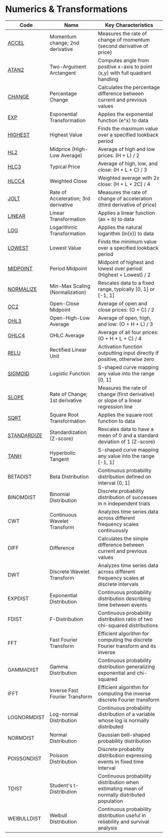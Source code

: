 # Numerics & Transformations

| Code | Name | Key Characteristics |
| ------------ | --------------------------------------- | --------------------------------------------------------------------------------------- |
| [ACCEL](/indicators/numerics/accel.md) | Momentum change; 2nd derivative | Measures the rate of change of momentum (second derivative of price) |
| [ATAN2](/indicators/numerics/atan2.md) | Two-Argument Arctangent | Computes angle from positive x-axis to point (x,y) with full quadrant handling |
| [CHANGE](/indicators/numerics/change.md) | Percentage Change | Calculates the percentage difference between current and previous values |
| [EXP](/indicators/numerics/exp.md) | Exponential Transformation | Applies the exponential function (e^x) to data |
| [HIGHEST](/indicators/numerics/highest.md) | Highest Value | Finds the maximum value over a specified lookback period |
| [HL2](/indicators/numerics/hl2.md) | Midprice (High-Low Average) | Average of high and low prices: (H + L) / 2 |
| [HLC3](/indicators/numerics/hlc3.md) | Typical Price | Average of high, low, and close: (H + L + C) / 3 |
| [HLCC4](/indicators/numerics/hlcc4.md) | Weighted Close | Weighted average with 2x close: (H + L + 2C) / 4 |
| [JOLT](/indicators/numerics/jolt.md) | Rate of Acceleration; 3rd derivative | Measures the rate of change of acceleration (third derivative of price) |
| [LINEAR](/indicators/numerics/linear.md) | Linear Transformation | Applies a linear function (ax + b) to data |
| [LOG](/indicators/numerics/log.md) | Logarithmic Transformation | Applies the natural logarithm (ln(x)) to data |
| [LOWEST](/indicators/numerics/lowest.md) | Lowest Value | Finds the minimum value over a specified lookback period |
| [MIDPOINT](/indicators/numerics/midpoint.md) | Period Midpoint | Midpoint of highest and lowest over period: (Highest + Lowest) / 2 |
| [NORMALIZE](/indicators/numerics/normalize.md) | Min-Max Scaling (Normalization) | Rescales data to a fixed range, typically [0, 1] or [-1, 1] |
| [OC2](/indicators/numerics/oc2.md) | Open-Close Midpoint | Average of open and close prices: (O + C) / 2 |
| [OHL3](/indicators/numerics/ohl3.md) | Open-High-Low Average | Average of open, high, and low: (O + H + L) / 3 |
| [OHLC4](/indicators/numerics/ohlc4.md) | OHLC Average | Average of all four prices: (O + H + L + C) / 4 |
| [RELU](/indicators/numerics/relu.md) | Rectified Linear Unit | Activation function outputting input directly if positive, otherwise zero |
| [SIGMOID](/indicators/numerics/sigmoid.md) | Logistic Function | S-shaped curve mapping any value into the range [0, 1] |
| [SLOPE](/indicators/numerics/slope.md) | Rate of Change; 1st derivative | Measures the rate of change (first derivative) or slope of a linear regression line |
| [SQRT](/indicators/numerics/sqrt.md) | Square Root Transformation | Applies the square root function to data |
| [STANDARDIZE](/indicators/numerics/standardize.md) | Standardization (Z-score) | Rescales data to have a mean of 0 and a standard deviation of 1 (Z-score) |
| [TANH](/indicators/numerics/tanh.md) | Hyperbolic Tangent | S-shaped curve mapping any value into the range [-1, 1] |
| BETADIST | Beta Distribution | Continuous probability distribution defined on interval [0, 1] |
| BINOMDIST | Binomial Distribution | Discrete probability distribution of successes in n independent trials |
| CWT | Continuous Wavelet Transform | Analyzes time series data across different frequency scales continuously |
| DIFF | Difference | Calculates the simple difference between current and previous values |
| DWT | Discrete Wavelet Transform | Analyzes time series data across different frequency scales at discrete intervals |
| EXPDIST | Exponential Distribution | Continuous probability distribution describing time between events |
| FDIST | F-Distribution | Continuous probability distribution ratio of two chi-squared distributions |
| FFT | Fast Fourier Transform | Efficient algorithm for computing the discrete Fourier transform and its inverse |
| GAMMADIST | Gamma Distribution | Continuous probability distribution generalizing exponential and chi-squared |
| IFFT | Inverse Fast Fourier Transform | Efficient algorithm for computing the inverse discrete Fourier transform |
| LOGNORMDIST | Log-normal Distribution | Continuous probability distribution of a variable whose log is normally distributed |
| NORMDIST | Normal Distribution | Gaussian bell-shaped probability distribution |
| POISSONDIST | Poisson Distribution | Discrete probability distribution expressing events in fixed time interval |
| TDIST | Student's t-Distribution | Continuous probability distribution when estimating mean of normally distributed population |
| WEIBULLDIST | Weibull Distribution | Continuous probability distribution useful in reliability and survival analysis |
